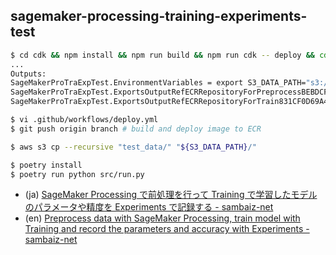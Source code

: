 ## sagemaker-processing-training-experiments-test

```sh
$ cd cdk && npm install && npm run build && npm run cdk -- deploy && cd ..
...
Outputs:
SageMakerProTraExpTest.EnvironmentVariables = export S3_DATA_PATH="s3://sagemakerprotraexptest-524580158183-ap-northeast-1/test_data" ROLE_ARN="arn:aws:iam::524580158183:role/SageMakerProTraExpTest_Role" ECR_REPOSITORY_TRAIN="524580158183.dkr.ecr.ap-northeast-1.amazonaws.com/sagemakerprotraexptest-train" ECR_REPOSITORY_PREPROCESS="524580158183.dkr.ecr.ap-northeast-1.amazonaws.com/sagemakerprotraexptest-preprocess"
SageMakerProTraExpTest.ExportsOutputRefECRRepositoryForPreprocessBEBDCF8A66909CC6 = sagemakerprotraexptest-preprocess
SageMakerProTraExpTest.ExportsOutputRefECRRepositoryForTrain831CF0D69A42E5A1 = sagemakerprotraexptest-train

$ vi .github/workflows/deploy.yml
$ git push origin branch # build and deploy image to ECR

$ aws s3 cp --recursive "test_data/" "${S3_DATA_PATH}/"

$ poetry install
$ poetry run python src/run.py
```

- (ja) [SageMaker Processing で前処理を行って Training で学習したモデルのパラメータや精度を Experiments で記録する - sambaiz-net](https://www.sambaiz.net/article/442/)
- (en) [Preprocess data with SageMaker Processing, train model with Training and record the parameters and accuracy with Experiments - sambaiz-net](https://www.sambaiz.net/en/article/442/)